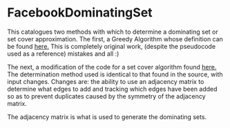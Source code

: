 # FacebookDominatingSet

This catalogues two methods with which to determine a dominating set or set cover approximation. The first, a Greedy Algorithm whose definition can be found <a href="http://webpages.ursinus.edu/nscoville/sensornets14.pdf"> here.</a> This is completely original work, (despite the pseudocode used as a reference) mistakes and all :)

The next, a modification of the code for a set cover algorithm found <a href="http://www.geeksforgeeks.org/vertex-cover-problem-set-1-introduction-approximate-algorithm-2/"> here.</a> The determination method used is identical to that found in the source, with input changes. Changes are: the ability to use an adjacency matrix to determine what edges to add and tracking which edges have been added so as to prevent duplicates caused by the symmetry of the adjacency matrix.

The adjacency matrix is what is used to generate the dominating sets.
